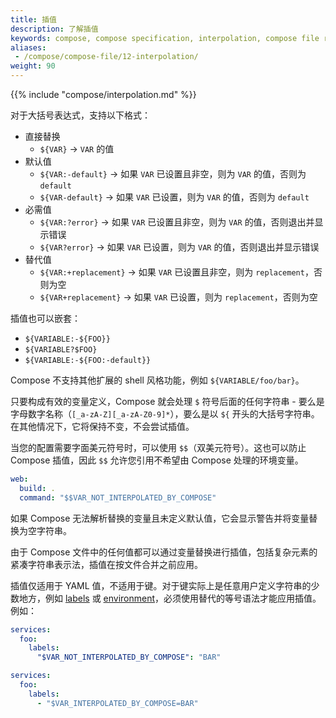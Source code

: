 ```yaml
---
title: 插值
description: 了解插值
keywords: compose, compose specification, interpolation, compose file reference
aliases: 
 - /compose/compose-file/12-interpolation/
weight: 90
---
```


{{% include "compose/interpolation.md" %}}

对于大括号表达式，支持以下格式：
- 直接替换
  - `${VAR}` -> `VAR` 的值
- 默认值
  - `${VAR:-default}` -> 如果 `VAR` 已设置且非空，则为 `VAR` 的值，否则为 `default`
  - `${VAR-default}` -> 如果 `VAR` 已设置，则为 `VAR` 的值，否则为 `default`
- 必需值
  - `${VAR:?error}` -> 如果 `VAR` 已设置且非空，则为 `VAR` 的值，否则退出并显示错误
  - `${VAR?error}` -> 如果 `VAR` 已设置，则为 `VAR` 的值，否则退出并显示错误
- 替代值
  - `${VAR:+replacement}` -> 如果 `VAR` 已设置且非空，则为 `replacement`，否则为空
  - `${VAR+replacement}` -> 如果 `VAR` 已设置，则为 `replacement`，否则为空

插值也可以嵌套：

- `${VARIABLE:-${FOO}}`
- `${VARIABLE?$FOO}`
- `${VARIABLE:-${FOO:-default}}`

Compose 不支持其他扩展的 shell 风格功能，例如 `${VARIABLE/foo/bar}`。

只要构成有效的变量定义，Compose 就会处理 `$` 符号后面的任何字符串 - 要么是字母数字名称（`[_a-zA-Z][_a-zA-Z0-9]*`），要么是以 `${` 开头的大括号字符串。在其他情况下，它将保持不变，不会尝试插值。

当您的配置需要字面美元符号时，可以使用 `$$`（双美元符号）。这也可以防止 Compose 插值，因此 `$$` 允许您引用不希望由 Compose 处理的环境变量。

```yml
web:
  build: .
  command: "$$VAR_NOT_INTERPOLATED_BY_COMPOSE"
```

如果 Compose 无法解析替换的变量且未定义默认值，它会显示警告并将变量替换为空字符串。

由于 Compose 文件中的任何值都可以通过变量替换进行插值，包括复杂元素的紧凑字符串表示法，插值在按文件合并之前应用。

插值仅适用于 YAML 值，不适用于键。对于键实际上是任意用户定义字符串的少数地方，例如 [labels](services.md#labels) 或 [environment](services.md#environment)，必须使用替代的等号语法才能应用插值。例如：

```yml
services:
  foo:
    labels:
      "$VAR_NOT_INTERPOLATED_BY_COMPOSE": "BAR"
```

```yml
services:
  foo:
    labels:
      - "$VAR_INTERPOLATED_BY_COMPOSE=BAR"
```
